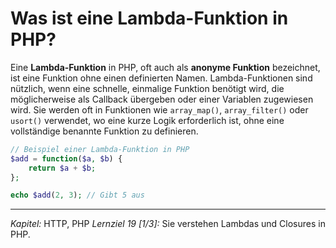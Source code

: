 # Was ist eine Lambda-Funktion in PHP?

Eine **Lambda-Funktion** in PHP, oft auch als **anonyme Funktion** bezeichnet, ist eine Funktion ohne einen definierten Namen. Lambda-Funktionen sind nützlich, wenn eine schnelle, einmalige Funktion benötigt wird, die möglicherweise als Callback übergeben oder einer Variablen zugewiesen wird. Sie werden oft in Funktionen wie `array_map()`, `array_filter()` oder `usort()` verwendet, wo eine kurze Logik erforderlich ist, ohne eine vollständige benannte Funktion zu definieren.

```php
// Beispiel einer Lambda-Funktion in PHP
$add = function($a, $b) {
    return $a + $b;
};

echo $add(2, 3); // Gibt 5 aus
```

---

_Kapitel:_ HTTP, PHP
_Lernziel 19 \[1/3\]:_ Sie verstehen Lambdas und Closures in PHP.
